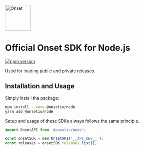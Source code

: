 <a href="https://www.onset.io/?utm_source=github&utm_medium=logo" target="_blank">
  <img src="https://www.onset.io/logo-white.png" alt="Onset" height="84">
</a>

# Official Onset SDK for Node.js
[![npm version](https://img.shields.io/npm/v/@onsetio/node.svg)](https://www.npmjs.com/package/@onsetio/node)

Used for loading public and private releases.

## Installation and Usage

Simply install the package:

```sh
npm install --save @onsetio/node
yarn add @onsetio/node
```

Setup and usage of these SDKs always follows the same principle.

```js
import OnsetAPI from '@onsetio/node';

const onsetSDK = new OnsetAPI('__API_KEY__');
const releases = onsetSDK.releases.list();
```
